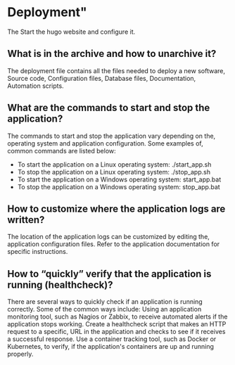 # Deployment"

The Start the hugo website and configure it.

## What is in the archive and how to unarchive it?

The deployment file contains all the files needed to deploy a new software,
Source code, Configuration files, Database files, Documentation, Automation scripts.

## What are the commands to start and stop the application?

The commands to start and stop the application vary depending on the,
operating system and application configuration. Some examples of,
common commands are listed below:

*	To start the application on a Linux operating system: ./start_app.sh
*	To stop the application on a Linux operating system: ./stop_app.sh
*	To start the application on a Windows operating system: start_app.bat
*	To stop the application on a Windows operating system: stop_app.bat

## How to customize where the application logs are written?

The location of the application logs can be customized by editing the,
application configuration files. Refer to the application documentation for specific instructions.

## How to “quickly” verify that the application is running (healthcheck)?

There are several ways to quickly check if an application is running
correctly. Some of the common ways include:
Using an application monitoring tool, such as Nagios or Zabbix, to
receive automated alerts if the application stops working.
Create a healthcheck script that makes an HTTP request to a specific,
URL in the application and checks to see if it receives a successful response.
Use a container tracking tool, such as Docker or Kubernetes, to verify,
if the application's containers are up and running properly.
